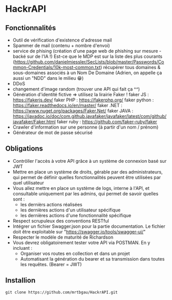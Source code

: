 # HackrAPI
## Fonctionnalités
- Outil de vérification d'existence d'adresse mail
- Spammer de mail (contenu + nombre d'envoi)
- service de phising (création d'une page web de phishing sur mesure - backé sur de l'IA !)
Est-ce que le MDP est sur la liste des plus courants (https://github.com/danielmiessler/SecLists/blob/master/Passwords/Common-Credentials/10k-most-common.txt)
récupérer tous domaines & sous-domaines associés à un Nom De Domaine (Adrien, on appelle ça aussi un "NDD" dans le milieu 😁)
- DDoS
- changement d'image random (trouver une API qui fait ça ^^)
- Génération d'identité fictive => utilisez la lirairie Faker !
faker JS : https://fakerjs.dev/
faker PHP : https://fakerphp.org/
faker python : https://faker.readthedocs.io/en/master/
faker .NET : https://www.nuget.org/packages/Faker.Net/
faker JAVA : https://javadoc.io/doc/com.github.javafaker/javafaker/latest/com/github/javafaker/Faker.html
faker ruby : https://github.com/faker-ruby/faker
- Crawler d'information sur une personne (à partir d'un nom / prénom)
- Générateur de mot de passe sécurisé
## Obligations
- Contrôller l'accès à votre API grâce à un système de connexion basé sur JWT
- Mettre en place un système de droits, gérable par des administrateurs, qui permet de définir quelles fonctionnalités peuvent être utilisées par quel utilisateur
- Vous allez mettre en place un système de logs, interne à l'API, et consultable uniquement par les admins, qui permet de savoir quelles sont :
  - les dernièrs actions réalisées
  - les dernières actions d'un utilisateur spécifique
  - les dernières actions d'une fonctionnalité spécifique
- Respect scrupuleux des conventions RESTful
- Intégrer un fichier Swagger.json pour la partie documentation. Le fichier doit être exploitable sur "https://swagger.io/tools/swagger-ui/"
- Respecter le modèle de maturité de Richardson
- Vous devrez obligatoirement tester votre API via POSTMAN. En y incluant :
  - Organiser vos routes en collection et dans un projet
  - Automatisant la génération du bearer et sa transmission dans toutes les requêtes. (Bearer = JWT)
## Installion
```
git clone https://github.com/mrtbgau/HackrAPI.git
```
